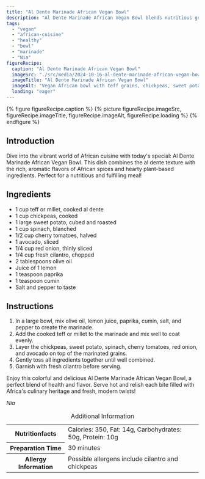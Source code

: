 ```yaml
---
title: "Al Dente Marinade African Vegan Bowl"
description: "Al Dente Marinade African Vegan Bowl blends nutritious grains, fresh vegetables, and aromatic spices in a delicious vegan dish, perfect for a healthy meal."
tags:
  - "vegan"
  - "african-cuisine"
  - "healthy"
  - "bowl"
  - "marinade"
  - "Nia"
figureRecipe: 
  caption: "Al Dente Marinade African Vegan Bowl"
  imageSrc: "./src/media/2024-10-16-al-dente-marinade-african-vegan-bowl-1213.png"
  imageTitle: "Al Dente Marinade African Vegan Bowl"
  imageAlt: "Vegan African bowl with teff grains, chickpeas, sweet potatoes, spinach, cherry tomatoes, red onions, and avocado, garnished with cilantro on a light table."
  loading: "eager"
---
```


{% figure figureRecipe.caption %}
{% picture figureRecipe.imageSrc, figureRecipe.imageTitle, figureRecipe.imageAlt, figureRecipe.loading %}
{% endfigure %}

## Introduction

Dive into the vibrant world of African cuisine with today's special: Al Dente Marinade African Vegan Bowl. This dish combines the al dente texture with the rich, aromatic flavors of African spices and hearty plant-based ingredients. Perfect for a nutritious and fulfilling meal!

## Ingredients

- 1 cup teff or millet, cooked al dente
- 1 cup chickpeas, cooked
- 1 large sweet potato, cubed and roasted
- 1 cup spinach, blanched
- 1/2 cup cherry tomatoes, halved
- 1 avocado, sliced
- 1/4 cup red onion, thinly sliced
- 1/4 cup fresh cilantro, chopped
- 2 tablespoons olive oil
- Juice of 1 lemon
- 1 teaspoon paprika
- 1 teaspoon cumin
- Salt and pepper to taste

## Instructions

1. In a large bowl, mix olive oil, lemon juice, paprika, cumin, salt, and pepper to create the marinade.
2. Add the cooked teff or millet to the marinade and mix well to coat evenly.
3. Layer the chickpeas, sweet potato, spinach, cherry tomatoes, red onion, and avocado on top of the marinated grains.
4. Gently toss all ingredients together until well combined.
5. Garnish with fresh cilantro before serving.

Enjoy this colorful and delicious Al Dente Marinade African Vegan Bowl, a perfect blend of health and flavor. Serve hot and relish each bite filled with Africa's culinary heritage and fresh, modern twists!

*Nia*

<table><caption class='sr-only'>Additional Information</caption><tr><th>Nutritionfacts</th><td>Calories: 350, Fat: 14g, Carbohydrates: 50g, Protein: 10g&nbsp;</td></tr><tr><th>Preparation Time</th><td>30 minutes&nbsp;</td></tr><tr><th>Allergy Information</th><td>Possible allergens include cilantro and chickpeas&nbsp;</td></tr></table>

